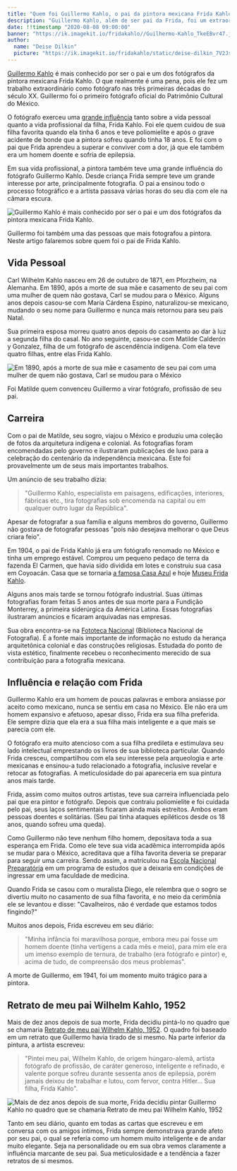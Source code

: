 ```yaml
---
title: "Quem foi Guillermo Kahlo, o pai da pintora mexicana Frida Kahlo"
description: "Guillermo Kahlo, além de ser pai da Frida, foi um extraordinário fotógrafo."
date: !!timestamp "2020-08-08 09:00:00"
banner: "https://ik.imagekit.io/fridakahlo//Guilhermo-Kahlo_TkeEBvr47.jpg"
author:
  name: "Deise Dilkin"
  picture: "https://ik.imagekit.io/fridakahlo/static/deise-dilkin_7V2JsjZhA.jpg"
---
```


[Guillermo Kahlo](https://artsandculture.google.com/entity/guillermo-kahlo/m07qm0j?hl=en) é mais conhecido por ser o pai e um dos fotógrafos da pintora mexicana Frida Kahlo. O que realmente é uma pena, pois ele fez um trabalho extraordinário como fotógrafo nas três primeiras décadas do século XX. Guillermo foi o primeiro fotógrafo oficial do Patrimônio Cultural do México.

O fotógrafo exerceu uma [grande influência](https://artsandculture.google.com/exhibit/frida-e-guillermo-kahlo-a-heran%C3%A7a-de-um-artista-fototeca-nacional-inah/-QLy3fMBWQbEKQ?hl=pt-BR) tanto sobre a vida pessoal quanto a vida profissional da filha, Frida Kahlo. Foi ele quem cuidou de sua filha favorita quando ela tinha 6 anos e teve poliomielite e após o grave acidente de bonde que a pintora sofreu quando tinha 18 anos. E foi com o pai que Frida aprendeu a superar e conviver com a dor, já que ele também era um homem doente e sofria de epilepsia.

Em sua vida profissional, a pintora também teve uma grande influência do fotógrafo Guillermo Kahlo. Desde criança Frida sempre teve um grande interesse por arte, principalmente fotografia. O pai a ensinou todo o processo fotográfico e a artista passava várias horas do seu dia com ele na câmara escura.

![Guillermo Kahlo é mais conhecido por ser o pai e um dos fotógrafos da pintora mexicana Frida Kahlo.](https://ik.imagekit.io/fridakahlo//guillermo-kahlo-2_rNTiuZjuk.jpg)

Guillermo foi também uma das pessoas que mais fotografou a pintora. Neste artigo falaremos sobre quem foi o pai de Frida Kahlo.

## Vida Pessoal

Carl Wilhelm Kahlo nasceu em 26 de outubro de 1871, em Pforzheim, na Alemanha. Em 1890, após a morte de sua mãe e casamento de seu pai com uma mulher de quem não gostava, Carl se mudou para o México. Alguns anos depois casou-se com María Cárdena Espino, naturalizou-se mexicano, mudando o seu nome para Guillermo e nunca mais retornou para seu país Natal.

Sua primeira esposa morreu quatro anos depois do casamento ao dar à luz a segunda filha do casal. No ano seguinte, casou-se com Matilde Calderón y Gonzalez, filha de um fotógrafo de ascendência indígena. Com ela teve quatro filhas, entre elas Frida Kahlo.

![Em 1890, após a morte de sua mãe e casamento de seu pai com uma mulher de quem não gostava, Carl se mudou para o México](https://ik.imagekit.io/fridakahlo//guillermo-kahlo-1_3d2r81qjoO.jpg)

Foi Matilde quem convenceu Guillermo a virar fotógrafo, profissão de seu pai.

## Carreira

Com o pai de Matilde, seu sogro, viajou o México e produziu uma coleção de fotos
da arquitetura indígena e colonial. As fotografias foram encomendadas pelo governo e ilustraram publicações de luxo para a celebração do centenário da independência mexicana. Este foi provavelmente um de seus mais importantes trabalhos.

Um anúncio de seu trabalho dizia:

> "Guillermo Kahlo, especialista em paisagens, edificações, interiores, fábricas etc., tira fotografias sob encomenda na capital ou em qualquer outro lugar da República".

Apesar de fotografar a sua família e alguns membros do governo, Guillermo não gostava de fotografar pessoas "pois não desejava melhorar o que Deus criara feio".

Em 1904, o pai de Frida Kahlo já era um fotógrafo renomado no México e tinha um emprego estável. Comprou um pequeno pedaço de terra da fazenda El Carmen, que havia sido dividida em lotes e construiu sua casa em Coyoacán. Casa que se tornaria [a famosa Casa Azul](https://fridakahlo.com.br/quem-foi-frida-kahlo/conheca-a-casa-azul-de-frida-kahlo) e hoje [Museu Frida Kahlo](https://fridakahlo.com.br/quem-foi-frida-kahlo/conheca-a-casa-azul-onde-frida-kahlo-morou-atraves-de-um-tour-virtual).

Alguns anos mais tarde se tornou fotógrafo industrial. Suas últimas fotografias foram feitas 5 anos antes de sua morte para a Fundição Monterrey, a primeira siderúrgica da América Latina. Essas fotografias ilustraram anúncios e ficaram arquivadas nas empresas.

Sua obra encontra-se na [Fototeca Nacional](https://sinafo.inah.gob.mx/fototeca-nacional/) (Biblioteca Nacional de Fotografia). É a fonte mais importante de informação no estudo da herança arquitetônica colonial e das construções religiosas. Estudada do ponto de vista estético, finalmente recebeu o reconhecimento merecido de sua contribuição para a fotografia mexicana.

## Influência e relação com Frida

Guillermo Kahlo era um homem de poucas palavras e embora ansiasse por aceito como mexicano, nunca se sentiu em casa no México. Ele não era um homem expansivo e afetuoso, apesar disso, Frida era sua filha preferida. Ele sempre dizia que ela era a sua filha mais inteligente e a que mais se parecia com ele.

O fotógrafo era muito atencioso com a sua filha predileta e estimulava seu lado intelectual emprestando os livros de sua biblioteca particular. Quando Frida cresceu, compartilhou com ela seu interesse pela arqueologia e arte mexicanas e ensinou-a tudo relacionado a fotografia, inclusive revelar e retocar as fotografias. A meticulosidade do pai apareceria em sua pintura anos mais tarde.

Frida, assim como muitos outros artistas, teve sua carreira influenciada pelo pai que era pintor e fotógrafo. Depois que contraiu poliomielite e foi cuidada pelo pai, seus laços sentimentais ficaram ainda mais estreitos. Ambos eram pessoas doentes e solitárias. (Seu pai tinha ataques epiléticos desde os 18 anos, quando sofreu uma queda).

Como Guillermo não teve nenhum filho homem, depositava toda a sua esperança em Frida. Como ele teve sua vida acadêmica interrompida após se mudar para o México, acreditava que a filha favorita deveria se preparar para seguir uma carreira. Sendo assim, a matriculou na [Escola Nacional Preparatória](https://pt.wikipedia.org/wiki/Antigo_Col%C3%A9gio_de_S%C3%A3o_Ildefonso) em um programa de estudos que a deixaria em condições de ingressar em uma faculdade de medicina.

Quando Frida se casou com o muralista Diego, ele relembra que o sogro se divertiu muito no casamento de sua filha favorita, e no meio da cerimônia ele se levantou e disse: "Cavalheiros, não é verdade que estamos todos fingindo?"

Muitos anos depois, Frida escreveu em seu diário:

> "Minha infância foi maravilhosa porque, embora meu pai fosse um homem doente (tinha vertigens a cada mês e meio), para mim ele era um imenso exemplo de ternura, de trabalho (era fotógrafo e pintor) e, acima de tudo, de compreensão dos meus problemas".

A morte de Guillermo, em 1941, foi um momento muito trágico para a pintora.

## Retrato de meu pai Wilhelm Kahlo, 1952

Mais de dez anos depois de sua morte, Frida decidiu pintá-lo no quadro que se chamaria [Retrato de meu pai Wilhelm Kahlo, 1952](https://artsandculture.google.com/asset/retrato-de-meu-pai-wilhelm-kahlo/AQEbUc69Ro9iqw?hl=pt-br). O quadro foi baseado em um retrato que Guillermo havia tirado de si mesmo. Na parte inferior da pintura, a artista escreveu:

> "Pintei meu pai, Wilhelm Kahlo, de origem húngaro-alemã, artista fotógrafo de profissão, de caráter generoso, inteligente e refinado, e valente porque sofreu durante sessenta anos de epilepsia, porém jamais deixou de trabalhar e lutou, com fervor, contra Hitler... Sua filha, Frida Kahlo".

![Mais de dez anos depois de sua morte, Frida decidiu pintar Guillermo Kahlo no quadro que se chamaria Retrato de meu pai Wilhelm Kahlo, 1952](https://ik.imagekit.io/fridakahlo//guillermo-kahlo-3_S9kS8CrQ8.jpg)

Tanto em seu diário, quanto em todas as cartas que escreveu e em conversa com os amigos íntimos, Frida sempre demonstrava grande afeto por seu pai, o qual se referia como um homem muito inteligente e de andar muito elegante. Seja na personalidade ou em sua obra vemos claramente a influência marcante de seu pai. Sua meticulosidade e a tendência a fazer retratos de si mesmos.

